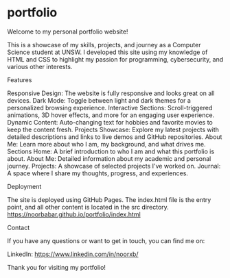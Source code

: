 # portfolio

Welcome to my personal portfolio website! 

This is a showcase of my skills, projects, and journey as a Computer Science student at UNSW. I developed this site using my knowledge of HTML and CSS to highlight my passion for programming, cybersecurity, and various other interests. 

Features

Responsive Design: The website is fully responsive and looks great on all devices.
Dark Mode: Toggle between light and dark themes for a personalized browsing experience.
Interactive Sections: Scroll-triggered animations, 3D hover effects, and more for an engaging user experience.
Dynamic Content: Auto-changing text for hobbies and favorite movies to keep the content fresh.
Projects Showcase: Explore my latest projects with detailed descriptions and links to live demos and GitHub repositories.
About Me: Learn more about who I am, my background, and what drives me.
Sections
Home: A brief introduction to who I am and what this portfolio is about.
About Me: Detailed information about my academic and personal journey.
Projects: A showcase of selected projects I've worked on.
Journal: A space where I share my thoughts, progress, and experiences.

Deployment

The site is deployed using GitHub Pages. The index.html file is the entry point, and all other content is located in the src directory. 
https://noorbabar.github.io/portfolio/index.html


Contact

If you have any questions or want to get in touch, you can find me on:

LinkedIn: https://www.linkedin.com/in/noorxb/ 


Thank you for visiting my portfolio!
